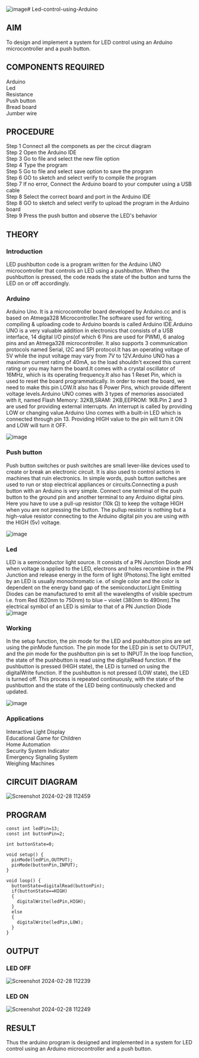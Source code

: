 ![image](https://github.com/Migaleyy/Led-control-using-Arduino/assets/118262199/4353942d-5c36-4674-b182-b0d042baa3f7)# Led-control-using-Arduino

## AIM
To design and implement a system for LED control using an Arduino microcontroller and a push button.

## COMPONENTS REQUIRED
Arduino </br>
Led </br>
Resistance </br>
Push button </br>
Bread board </br>
Jumber wire </br>

## PROCEDURE
Step 1 Connect all the componets as per the circut diagram </br>
Step 2 Open the Arduino IDE </br>
Step 3 Go to file and select the new file option </br>
Step 4 Type the program </br>
Step 5 Go to file and select save option to save the program </br>
Step 6 GO to sketch and select verify to compile the program </br>
Step 7 If no error, Connect the Arduino board to your computer using a USB cable </br>
Step 8 Select the correct board and port in the Arduino IDE </br>
Step 8 GO to sketch and select verify to upload the program in the Arduino board </br>
Step 9 Press the push button and observe the LED's behavior </br>

## THEORY

### Introduction 

LED pushbutton code is a program written for the Arduino UNO microcontroller that controls an LED using a pushbutton. When the pushbutton is pressed, the code reads the state of the button and turns the LED on or off accordingly.

### Arduino 
Arduino Uno. It is a microcontroller board developed by Arduino.cc and is based on Atmega328 Microcontroller.The software used for writing, compiling & uploading code to Arduino boards is called Arduino IDE.Arduino UNO is a very valuable addition in electronics that consists of a USB interface, 14 digital I/O pins(of which 6 Pins are used for PWM), 6 analog pins and an Atmega328 microcontroller. It also supports 3 communication protocols named Serial, I2C and SPI protocol.It has an operating voltage of 5V while the input voltage may vary from 7V to 12V.Arduino UNO has a maximum current rating of 40mA, so the load shouldn't exceed this current rating or you may harm the board.It comes with a crystal oscillator of 16MHz, which is its operating frequency.It also has 1 Reset Pin, which is used to reset the board programmatically. In order to reset the board, we need to make this pin LOW.It also has 6 Power Pins, which provide different voltage levels.Arduino UNO comes with 3 types of memories associated with it, named Flash Memory: 32KB,SRAM: 2KB,EEPROM: 1KB.Pin 2 and 3 are used for providing external interrupts. An interrupt is called by providing LOW or changing value.Arduino Uno comes with a built-in LED which is connected through pin 13. Providing HIGH value to the pin will turn it ON and LOW will turn it OFF.

![image](https://github.com/anishkumar-Embedded/Led-control-using-Arduino/assets/71547910/7ad1998f-493c-4e80-ba7f-d63303616c53)

### Push button
Push button switches or push switches are small lever-like devices used to create or break an electronic circuit. It is also used to control actions in machines that ruin electronics. In simple words, push button switches are used to run or stop electrical appliances or circuits.Connecting a push button with an Arduino is very simple. Connect one terminal of the push button to the ground pin and another terminal to any Arduino digital pins. Here you have to use a pull-up resistor (10k Ω) to keep the voltage HIGH when you are not pressing the button.
The pullup resistor is nothing but a high-value resistor connecting to the Arduino digital pin you are using with the HIGH (5v) voltage.

![image](https://github.com/anishkumar-Embedded/Led-control-using-Arduino/assets/71547910/afa696a5-5cdf-4b58-aaee-983089e03130)

### Led
LED is a semiconductor light source. It consists of a PN Junction Diode and when voltage is applied to the LED, electrons and holes recombine in the PN Junction and release energy in the form of light (Photons).The light emitted by an LED is usually monochromatic i.e. of single color and the color is dependent on the energy band gap of the semiconductor.Light Emitting Diodes can be manufactured to emit all the wavelengths of visible spectrum i.e. from Red (620nm to 750nm) to blue – violet (380nm to 490nm).The electrical symbol of an LED is similar to that of a PN Junction Diode
![image](https://github.com/anishkumar-Embedded/Led-control-using-Arduino/assets/71547910/d7a70bbf-453c-47af-9215-9a6e252f9503)

### Working 
In the setup function, the pin mode for the LED and pushbutton pins are set using the pinMode function. The pin mode for the LED pin is set to OUTPUT, and the pin mode for the pushbutton pin is set to INPUT.In the loop function, the state of the pushbutton is read using the digitalRead function. If the pushbutton is pressed (HIGH state), the LED is turned on using the digitalWrite function. If the pushbutton is not pressed (LOW state), the LED is turned off. This process is repeated continuously, with the state of the pushbutton and the state of the LED being continuously checked and updated.

![image](https://github.com/anishkumar-Embedded/Led-control-using-Arduino/assets/71547910/8b4930b4-4040-46ab-9e2e-d3277559ae6f)

### Applications
Interactive Light Display </br>
Educational Game for Children </br>
Home Automation </br>
Security System Indicator </br>
Emergency Signaling System </br>
Weighing Machines </br>

## CIRCUIT DIAGRAM
![Screenshot 2024-02-28 112459](https://github.com/Migaleyy/Led-control-using-Arduino/assets/118262199/f560b80f-3357-4463-8437-74d2bfc4071a)

## PROGRAM
```
const int ledPin=13;
const int buttonPin=2;

int buttonState=0;

void setup() {
  pinMode(ledPin,OUTPUT);
  pinMode(buttonPin,INPUT);
}

void loop() {
  buttonState=digitalRead(buttonPin);
  if(buttonState==HIGH)
  {
    digitalWrite(ledPin,HIGH);
  }
  else
  {
    digitalWrite(ledPin,LOW);
  }
}
```
## OUTPUT
### LED OFF
![Screenshot 2024-02-28 112239](https://github.com/Migaleyy/Led-control-using-Arduino/assets/118262199/e7b5cb95-4910-47c9-a83e-b2acc3e7cca4)
### LED ON
![Screenshot 2024-02-28 112249](https://github.com/Migaleyy/Led-control-using-Arduino/assets/118262199/addba6a0-869a-40b8-a244-2eeb61525689)
## RESULT
Thus the arduino program is designed and implemented in a system for LED control using an Arduino microcontroller and a push button.
